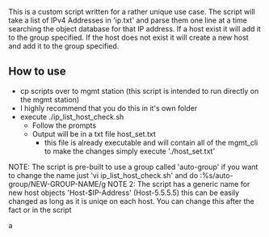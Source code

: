 This is a custom script written for a rather unique use case. The script will take a list of IPv4 Addresses in 'ip.txt' and parse them one line at a time searching the object database for that IP address. If a host exist it will add it to the group specified. If the host does not exist it will create a new host and add it to the group specified.  

## How to use ##
 - cp scripts over to mgmt station (this script is intended to run directly on the mgmt station)
  - I highly recommend that you do this in it's own folder
 - execute ./ip_list_host_check.sh
    - Follow the prompts
    - Output will be in a txt file host_set.txt
      - this file is already executable and will contain all of the mgmt_cli to make the changes simply execute './host_set.txt'

NOTE: The script is pre-built to use a group called 'auto-group' if you want to change the name just 'vi ip_list_host_check.sh' and do :%s/auto-group/NEW-GROUP-NAME/g
NOTE 2: The script has a generic name for new host objects 'Host-$IP-Address' (Host-5.5.5.5) this can be easily changed as long as it is uniqe on each host. You can change this after the fact or in the script

a
